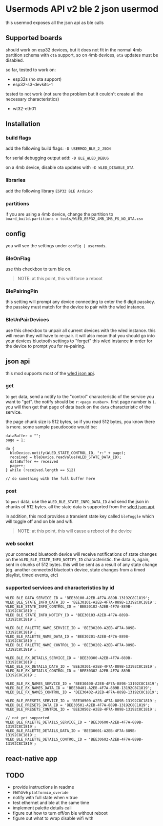 # Usermods API v2 ble 2 json usermod

this usermod exposes all the json api as ble calls

## Supported boards

should work on esp32 devices, but it does not fit in the normal 4mb partition schema with `ota` support, so on 4mb devices, `ota` updates must be disabled.

so far, tested to work on:

- esp32s (no ota support)
- esp32-s3-devkitc-1

tested to not work (not sure the problem but it couldn't create all the necessary characteristics)

- wt32-eth01

## Installation

### build flags

add the following build flags:
`-D USERMOD_BLE_2_JSON`

for serial debugging output add:
`-D BLE_WLED_DEBUG`

on a 4mb device, disable ota updates with
`-D WLED_DISABLE_OTA`

### libraries

add the following library
`ESP32 BLE Arduino`

### partitions

if you are using a 4mb device, change the partition to
`board_build.partitions = tools/WLED_ESP32_4MB_1MB_FS_NO_OTA.csv`

## config

you will see the settings under `config | usermods`.

### BleOnFlag

use this checkbox to turn ble on.

> NOTE: at this point, this will force a reboot

### BlePairingPin

this setting will prompt any device connecting to enter the 6 digit passkey. the passkey must match for the device to pair with the wled instance.

### BleUnPairDevices

use this checkbox to unpair all current devices with the wled instance. this will mean they will have to re-pair. it will also mean that you should go into your devices bluetooth settings to "forget" this wled instance in order for the device to prompt you for re-pairing.

## json api

this mod supports most of the [wled json api](https://kno.wled.ge/interfaces/json-api/).

### get

to `get` data, send a notify to the "control" characteristic of the service you want to "get". the notify should be `r:<page number>`. first page number is `1`. you will then get that page of data back on the `data` characteristic of the service.

the page chunk size is 512 bytes, so if you read 512 bytes, you know there is more. some sample pseudocode would be:

```
dataBuffer = "";
page = 1;

do {
  bleDevice.notify(WLED_STATE_CONTROL_ID, "r:" + page);
  received = bleDevice.readValue(WLED_STATE_DATA_ID);
  dataBuffer += received
  page++;
} while (received.length == 512)

// do something with the full buffer here
```

### post

to `post` data, use the `WLED_BLE_STATE_INFO_DATA_ID` and send the json in chunks of 512 bytes. all the state data is supported from the [wled json api](https://kno.wled.ge/interfaces/json-api/).

in addition, this mod provides a transient state key called `bleToggle` which will toggle off and on ble and wifi.

> NOTE: at this point, this will cause a reboot of the device

### web socket

your connected bluetooth device will receive notifications of state changes on the `WLED_BLE_STATE_INFO_NOTIFY_ID` characteristic. the data is, again, sent in chunks of 512 bytes. this will be sent as a result of any state change (eg. another connected bluetooth device, state changes from a timed playlist, timed events, etc)

### supported services and characteristics by id

```
WLED_BLE_DATA_SERVICE_ID = 'BEE30100-A2EB-4F7A-889B-13192C8C1819';
WLED_BLE_STATE_INFO_DATA_ID = 'BEE30101-A2EB-4F7A-889B-13192C8C1819';
WLED_BLE_STATE_INFO_CONTROL_ID = 'BEE30102-A2EB-4F7A-889B-13192C8C1819';
WLED_BLE_STATE_INFO_NOTIFY_ID = 'BEE30103-A2EB-4F7A-889B-13192C8C1819';

WLED_BLE_PALETTE_NAME_SERVICE_ID = 'BEE30200-A2EB-4F7A-889B-13192C8C1819';
WLED_BLE_PALETTE_NAME_DATA_ID = 'BEE30201-A2EB-4F7A-889B-13192C8C1819';
WLED_BLE_PALETTE_NAME_CONTROL_ID = 'BEE30202-A2EB-4F7A-889B-13192C8C1819';

WLED_BLE_FX_DETAILS_SERVICE_ID = 'BEE30300-A2EB-4F7A-889B-13192C8C1819';
WLED_BLE_FX_DETAILS_DATA_ID = 'BEE30301-A2EB-4F7A-889B-13192C8C1819';
WLED_BLE_FX_DETAILS_CONTROL_ID = 'BEE30302-A2EB-4F7A-889B-13192C8C1819';

WLED_BLE_FX_NAMES_SERVICE_ID = 'BEE30400-A2EB-4F7A-889B-13192C8C1819';
WLED_BLE_FX_NAMES_DATA_ID = 'BEE30401-A2EB-4F7A-889B-13192C8C1819';
WLED_BLE_FX_NAMES_CONTROL_ID = 'BEE30402-A2EB-4F7A-889B-13192C8C1819';

WLED_BLE_PRESETS_SERVICE_ID = 'BEE30500-A2EB-4F7A-889B-13192C8C1819';
WLED_BLE_PRESETS_DATA_ID = 'BEE30501-A2EB-4F7A-889B-13192C8C1819';
WLED_BLE_PRESETS_CONTROL_ID = 'BEE30502-A2EB-4F7A-889B-13192C8C1819';

// not yet supported
WLED_BLE_PALETTE_DETAILS_SERVICE_ID = 'BEE30600-A2EB-4F7A-889B-13192C8C1819';
WLED_BLE_PALETTE_DETAILS_DATA_ID = 'BEE30601-A2EB-4F7A-889B-13192C8C1819';
WLED_BLE_PALETTE_DETAILS_CONTROL_ID = 'BEE30602-A2EB-4F7A-889B-13192C8C1819';
```

## react-native app

## TODO

- provide instructions in readme
- remove `platformio_overide`
- notify with full state when v:true
- test ethernet and ble at the same time
- implement palette details call
- figure out how to turn off/on ble without reboot
- figure out what to wrap disable wifi with
